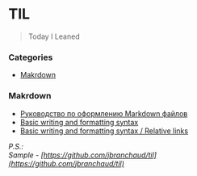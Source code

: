 # TIL
> Today I Leaned

### Categories
* [Makrdown](#makrdown)

### Makrdown
* [Руководство по оформлению Markdown файлов](https://gist.github.com/Jekins/2bf2d0638163f1294637)
* [Basic writing and formatting syntax](https://docs.github.com/en/get-started/writing-on-github/getting-started-with-writing-and-formatting-on-github/basic-writing-and-formatting-syntax)
* [Basic writing and formatting syntax / Relative links](https://docs.github.com/en/get-started/writing-on-github/getting-started-with-writing-and-formatting-on-github/basic-writing-and-formatting-syntax#relative-links)


*P.S.:  
Sample - [https://github.com/jbranchaud/til](https://github.com/jbranchaud/til)*
